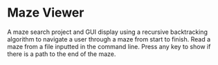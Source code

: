 # Maze Viewer
A maze search project and GUI display using a recursive backtracking algorithm to navigate a user through a maze from start to finish. Read a maze from a file inputted in the command line. Press any key to show if there is a path to the end of the maze. 